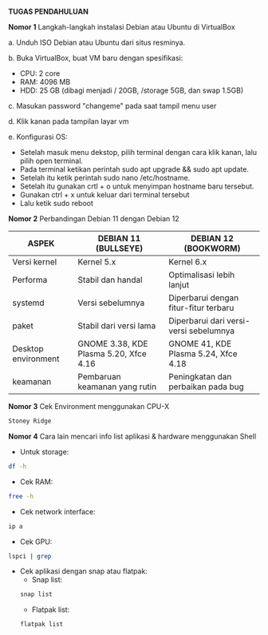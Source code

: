 **TUGAS PENDAHULUAN**

**Nomor 1**
Langkah-langkah instalasi Debian atau Ubuntu di VirtualBox

a. Unduh ISO Debian atau Ubuntu dari situs resminya.

b. Buka VirtualBox, buat VM baru dengan spesifikasi:
- CPU: 2 core
- RAM: 4096 MB
- HDD: 25 GB (dibagi menjadi / 20GB, /storage 5GB, dan swap 1.5GB)

c.  Masukan password "changeme" pada saat tampil menu user

d.  Klik kanan pada tampilan layar vm

e.  Konfigurasi OS:
-   Setelah masuk menu dekstop, pilih terminal dengan cara klik kanan, lalu pilih open terminal.
-   Pada terminal ketikan perintah sudo apt upgrade && sudo apt update.
-   Setelah itu ketik perintah sudo nano /etc/hostname.
-   Setelah itu gunakan crtl + o untuk menyimpan hostname baru tersebut.
-   Gunakan ctrl + x untuk keluar dari terminal tersebut
-   Lalu ketik sudo reboot


**Nomor 2**
Perbandingan Debian 11 dengan Debian 12

| ASPEK                | DEBIAN 11 (BULLSEYE) | DEBIAN 12 (BOOKWORM)  |
|----------------------|----------------------|-----------------------|
| Versi kernel         | Kernel 5.x           | Kernel 6.x            |
| Performa             | Stabil dan handal    | Optimalisasi lebih lanjut |
| systemd              | Versi sebelumnya     | Diperbarui dengan fitur-fitur terbaru |
| paket                | Stabil dari versi lama | Diperbarui dari versi-versi sebelumnya |
| Desktop environment  | GNOME 3.38, KDE Plasma 5.20, Xfce 4.16 | GNOME 41, KDE Plasma 5.24, Xfce 4.18 |
| keamanan             | Pembaruan keamanan yang rutin | Peningkatan dan perbaikan pada bug |


**Nomor 3**
Cek Environment menggunakan CPU-X

```bash
Stoney Ridge
```

**Nomor 4**
Cara lain mencari info list aplikasi & hardware menggunakan Shell

- Untuk storage: 
```bash
df -h
```
- Cek RAM:
```bash
free -h
```
- Cek network interface:
```bash
ip a
```
- Cek GPU:
```bash
lspci | grep
```
- Cek aplikasi dengan snap atau flatpak:
    - Snap list: 
    ```bash
    snap list
    ```
    - Flatpak list:
    ```bash
    flatpak list
    ```
